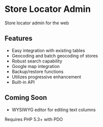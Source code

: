 # Store Locator Admin

Store locator admin for the web

## Features

 - Easy integration with existing tables
 - Geocoding and batch geocoding of stores
 - Robust search capability
 - Google map integration
 - Backup/restore functions
 - Utilizes progressive enhancement
 - Built-in API

## Coming Soon

 - WYSIWYG editor for editing text columns

Requires PHP 5.3+ with PDO